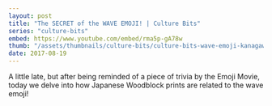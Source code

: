 ```yaml
---
layout: post
title: "The SECRET of the WAVE EMOJI! | Culture Bits"
series: "culture-bits"
embed: https://www.youtube.com/embed/rma5p-gA78w
thumb: "/assets/thumbnails/culture-bits/culture-bits-wave-emoji-kanagawa.png"
date: 2017-08-19
---
```


A little late, but after being reminded of a piece of trivia by the Emoji Movie, today we delve into how Japanese Woodblock prints are related to the wave emoji!
